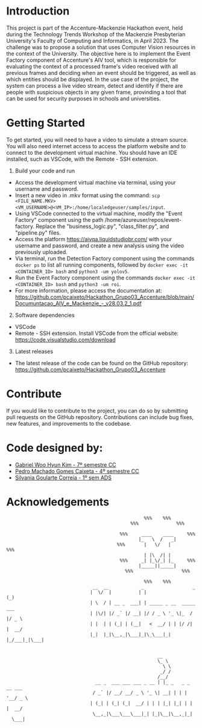 # Introduction
This project is part of the Accenture-Mackenzie Hackathon event, held during the Technology Trends Workshop of the Mackenzie Presbyterian University's Faculty of Computing and Informatics, in April 2023. The challenge was to propose a solution that uses Computer Vision resources in the context of the University.
The objective here is to implement the Event Factory component of Accenture's AIV tool, which is responsible for evaluating the context of a processed frame's video received with all previous frames and deciding when an event should be triggered, as well as which entities should be displayed. In the use case of the project, the system can process a live video stream, detect and identify if there are people with suspicious objects in any given frame, provinding a tool that can be used for security purposes in schools and universities.
# Getting Started
To get started, you will need to have a video to simulate a stream source. You will also need internet access to access the platform website and to connect to the development virtual machine. You should have an IDE installed, such as VSCode, with the Remote - SSH extension.

1. Build your code and run
* Access the development virtual machine via terminal, using your username and password.
* Insert a new video in .mkv format using the command: `scp <FILE_NAME.MKV> <VM_USERNAME>@<VM_IP>:/home/localedgeuser/samples/input`.
* Using VSCode connected to the virtual machine, modify the "Event Factory" component using the path /home/azureuser/repos/event-factory. Replace the "business_logic.py", "class_filter.py", and "pipeline.py" files.
* Access the platform <https://aivqa.liquidstudiobr.com/> with your username and password, and create a new analysis using the video previously uploaded.
* Via terminal, run the Detection Factory component using the commands `docker ps` to list all running components, followed by `docker exec -it <CONTAINER_ID> bash` and `python3 -um yolov5`.
* Run the Event Factory component using the commands `docker exec -it <CONTAINER_ID> bash` and `python3 -um roi`.
* For more information, please access the documentation at: <https://github.com/pcaixeto/Hackathon_Grupo03_Accenture/blob/main/Documuntacao_AIV_e_Mackenzie_-_v28.03.2_1.pdf>

2.	Software dependencies
* VSCode
* Remote - SSH extension.
Install VSCode from the official website: <https://code.visualstudio.com/download>

3.	Latest releases
* The latest release of the code can be found on the GitHub repository: <https://github.com/pcaixeto/Hackathon_Grupo03_Accenture>

# Contribute
If you would like to contribute to the project, you can do so by submitting pull requests on the GitHub repository. Contributions can include bug fixes, new features, and improvements to the codebase.

# Code designed by:
- [Gabriel Woo Hyun Kim - 7º semestre CC](https://github.com/GabrielKim90)
- [Pedro Machado Gomes Caixeta - 4º semestre CC](https://github.com/pcaixeto)
- [Silvania Goularte Correia - 1º sem ADS](https://github.com/silvaniacorreia)

# Acknowledgements

                                                       %%%    %%%
                                                  %%%              %%%

                                              %%%     ____    ____     %%%
                                                     |_   \  /   _|
                                             %%%       |   \/   |       %%%
                                                       | |\  /| |
                                              %%%     _| |_\/_| |_     %%%
                                                     |_____||_____|
                                                %%%                  %%%

                                                       %%%    %%%
                                    __  __            _                  _
                                   |  \/  |          | |                (_)
                                   | \  / | __ _  ___| | _____ _ __  _____  ___
                                   | |\/| |/ _` |/ __| |/ / _ \ '_ \|_  / |/ _ \
                                   | |  | | (_| | (__|   <  __/ | | |/ /| |  __/
                                   |_|  |_|\__,_|\___|_|\_\___|_| |_/___|_|\___|


                                                            __
                                                            \_ \
                                                              \ \
                                                             _/ /
                                                            /__/
                                     __ _  ___ ___ ___ _ __ | |_ _   _ _ __ ___
                                    / _` |/ __/ __/ _ \ '_ \| __| | | | '__/ _ \
                                   | (_| | (_| (_|  __/ | | | |_| |_| | | |  __/
                                    \__,_|\___\___\___|_| |_|\__|\__,_|_|  \___|
